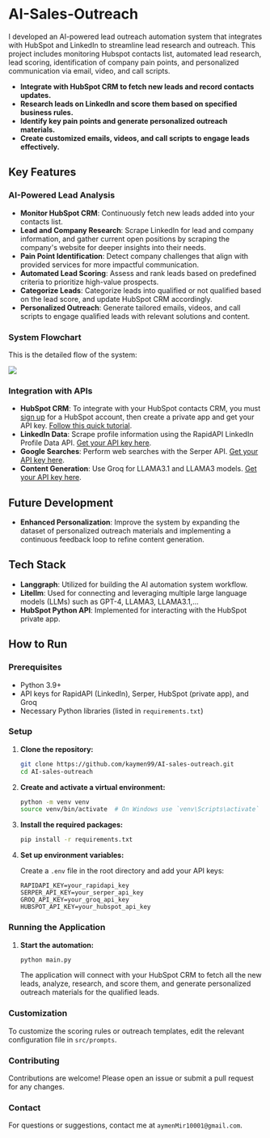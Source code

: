 <!DOCTYPE html>
<html lang="en">
<head>
    <meta charset="UTF-8">
    <meta name="viewport" content="width=device-width, initial-scale=1.0">
    <meta name="description" content="Discover our AI-powered lead outreach automation system that integrates with HubSpot and LinkedIn to streamline lead research, scoring, and personalized communication.">
    <meta name="keywords" content="AI sales outreach, lead automation, HubSpot integration, LinkedIn lead research, personalized outreach, lead scoring, AI communication tools">
    <meta name="author" content="kaymen99">
    <meta property="og:title" content="AI-Sales-Outreach: AI Hubspot Lead Outreach Automation System">
    <meta property="og:description" content="Streamline your lead outreach with our AI-powered system, integrating with HubSpot and LinkedIn for effective lead research, scoring, and personalized communication.">
    <meta property="og:type" content="website">
    <meta property="og:url" content="https://github.com/kaymen99/AI-sales-outreach">
</head>
<body>
    
# AI-Sales-Outreach

I developed an AI-powered lead outreach automation system that integrates with HubSpot and LinkedIn to streamline lead research and outreach. This project includes monitoring Hubspot contacts list, automated lead research, lead scoring, identification of company pain points, and personalized communication via email, video, and call scripts.

- **Integrate with HubSpot CRM to fetch new leads and record contacts updates.**
- **Research leads on LinkedIn and score them based on specified business rules.**
- **Identify key pain points and generate personalized outreach materials.**
- **Create customized emails, videos, and call scripts to engage leads effectively.**

## Key Features

### **AI-Powered Lead Analysis**

- **Monitor HubSpot CRM**: Continuously fetch new leads added into your contacts list.
- **Lead and Company Research**: Scrape LinkedIn for lead and company information, and gather current open positions by scraping the company's website for deeper insights into their needs.
- **Pain Point Identification**: Detect company challenges that align with provided services for more impactful communication.
- **Automated Lead Scoring**: Assess and rank leads based on predefined criteria to prioritize high-value prospects.
- **Categorize Leads**: Categorize leads into qualified or not qualified based on the lead score, and update HubSpot CRM accordingly.
- **Personalized Outreach**: Generate tailored emails, videos, and call scripts to engage qualified leads with relevant solutions and content.

### **System Flowchart**

This is the detailed flow of the system:

[![](https://mermaid.ink/img/pako:eNqFU8tuwjAQ_JWVz_ADHHoJ9CG1qIX21FSWay8kIrGD7YhWwL937ZAEWig5xTM7s7PrZMukUchGbGlFlcHrONVAzxI917jhBQrl3lN2hx6muIHHcIaFNSXc15-uMj5lHzAc3oDMUK74wlhusRS5zvWyUyeBA-Jg1nKNE4lT3XS8qA_uu1tTawXxvAOHwsosslwJL6jDPELRFMYERePrtlMDpbHYGk-m4zbO7x5xRiepOGKhZTjEjl2zno_luWv061oU-SLHoHpwTciXFjtawZ_6mLGr3NGtaLTCI6_QOqNFwcNMRbyfhoHnAwOTwHTJzltPjYd1b19XKpgnsycutOL4lXuyfosoEAqEwoTQo8wXIsX5O06aQnEpioI7afPKHwdOiIOEOJhHrot8UR29-6wnETt1zzc3h2Ggw7LmGOY42U_P__8xt2OfWdU1IRuwEi2Biv62bbBJmc-wxJSN6FUJu0pZqvdUJ2pv5t9aspG3NQ6YNfUyaw9N63Eu6I8t2WghCof7H6waUo0?type=png)](https://mermaid.live/edit#pako:eNqFU8tuwjAQ_JWVz_ADHHoJ9CG1qIX21FSWay8kIrGD7YhWwL937ZAEWig5xTM7s7PrZMukUchGbGlFlcHrONVAzxI917jhBQrl3lN2hx6muIHHcIaFNSXc15-uMj5lHzAc3oDMUK74wlhusRS5zvWyUyeBA-Jg1nKNE4lT3XS8qA_uu1tTawXxvAOHwsosslwJL6jDPELRFMYERePrtlMDpbHYGk-m4zbO7x5xRiepOGKhZTjEjl2zno_luWv061oU-SLHoHpwTciXFjtawZ_6mLGr3NGtaLTCI6_QOqNFwcNMRbyfhoHnAwOTwHTJzltPjYd1b19XKpgnsycutOL4lXuyfosoEAqEwoTQo8wXIsX5O06aQnEpioI7afPKHwdOiIOEOJhHrot8UR29-6wnETt1zzc3h2Ggw7LmGOY42U_P__8xt2OfWdU1IRuwEi2Biv62bbBJmc-wxJSN6FUJu0pZqvdUJ2pv5t9aspG3NQ6YNfUyaw9N63Eu6I8t2WghCof7H6waUo0)

### **Integration with APIs**

- **HubSpot CRM**: To integrate with your HubSpot contacts CRM, you must [sign up](https://www.hubspot.com/) for a HubSpot account, then create a private app and get your API key. [Follow this quick tutorial](https://www.youtube.com/watch?v=hSipSbiwc2s).
- **LinkedIn Data**: Scrape profile information using the RapidAPI LinkedIn Profile Data API. [Get your API key here](https://rapidapi.com/freshdata-freshdata-default/api/fresh-linkedin-profile-data).
- **Google Searches**: Perform web searches with the Serper API. [Get your API key here](https://serper.dev).
- **Content Generation**: Use Groq for LLAMA3.1 and LLAMA3 models. [Get your API key here](https://groq.com).

## Future Development

- **Enhanced Personalization**: Improve the system by expanding the dataset of personalized outreach materials and implementing a continuous feedback loop to refine content generation.

## Tech Stack

- **Langgraph**: Utilized for building the AI automation system workflow.
- **Litellm**: Used for connecting and leveraging multiple large language models (LLMs) such as GPT-4, LLAMA3, LLAMA3.1,...
- **HubSpot Python API**: Implemented for interacting with the HubSpot private app.

## How to Run

### Prerequisites

- Python 3.9+
- API keys for RapidAPI (LinkedIn), Serper, HubSpot (private app), and Groq
- Necessary Python libraries (listed in `requirements.txt`)

### Setup

1. **Clone the repository:**

   ```sh
   git clone https://github.com/kaymen99/AI-sales-outreach.git
   cd AI-sales-outreach
   ```

2. **Create and activate a virtual environment:**

   ```sh
   python -m venv venv
   source venv/bin/activate  # On Windows use `venv\Scripts\activate`
   ```

3. **Install the required packages:**

   ```sh
   pip install -r requirements.txt
   ```

4. **Set up environment variables:**

   Create a `.env` file in the root directory and add your API keys:

   ```env
   RAPIDAPI_KEY=your_rapidapi_key
   SERPER_API_KEY=your_serper_api_key
   GROQ_API_KEY=your_groq_api_key
   HUBSPOT_API_KEY=your_hubspot_api_key
   ```

### Running the Application

1. **Start the automation:**

   ```sh
   python main.py
   ```

   The application will connect with your HubSpot CRM to fetch all the new leads, analyze, research, and score them, and generate personalized outreach materials for the qualified leads.

### Customization

To customize the scoring rules or outreach templates, edit the relevant configuration file in `src/prompts`.

### Contributing

Contributions are welcome! Please open an issue or submit a pull request for any changes.

### Contact

For questions or suggestions, contact me at `aymenMir10001@gmail.com`.
</body>
</html>
